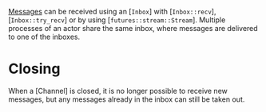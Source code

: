 [Messages](trait@Message) can be received using an [`Inbox`] with [`Inbox::recv`], [`Inbox::try_recv`] or by using [`futures::stream::Stream`]. Multiple processes of an actor share the same inbox, where messages are delivered to one of the inboxes.

# Closing
When a [Channel] is closed, it is no longer possible to receive new messages, but any messages already in the inbox can still be taken out.
